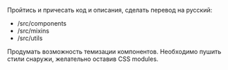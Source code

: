 Пройтись и причесать код и описания, сделать перевод на русский:

- /src/components
- /src/mixins
- /src/utils

Продумать возможность темизации компонентов.
Необходимо пушить стили снаружи, желательно оставив CSS modules.
